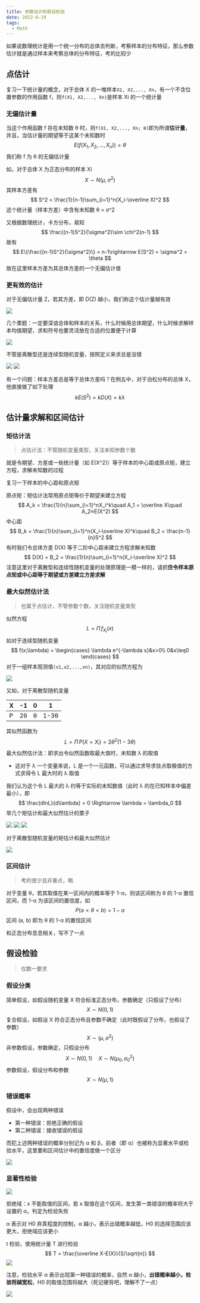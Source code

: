 ```yaml
---
title: 参数估计和假设检验
date: 2022-6-19
tags:
  - Math
---
```


如果说数理统计是用一个统一分布的总体去判断，考察样本的分布特征，那么参数估计就是通过样本来考察总体的分布特征，考的比较少

## 点估计

复习一下统计量的概念，对于总体 X 的一堆样本`X1, X2,..., Xn`，有一个不含位置参数的作用函数 f，则`f(X1, X2,..., Xn)`是样本 Xi 的一个统计量

### 无偏估计量

当这个作用函数 f 存在未知数 θ 时，则`f(X1, X2,..., Xn; θ)`即为所谓**估计量**，并且，当估计量的期望等于这某个未知数时
$$
E(f(X_1,X_2,...,X_n)) = \theta
$$
我们称 f 为 θ 的无偏估计量

如，对于总体 X 为正态分布的样本 Xi
$$
X\sim N(\mu,\sigma^2)
$$
其样本方差有
$$
S^2 = \frac{1}{n-1}\sum_{i=1}^n(X_i-\overline X)^2
$$
这个统计量（样本方差）中含有未知数 θ = σ^2

又根据数理统计，卡方分布，易知
$$
\frac{(n-1)S^2}{\sigma^2}\sim \chi^2(n-1)
$$
故有
$$
E\{\frac{(n-1)S^2}{\sigma^2}\} = n-1\rightarrow E(S^2) = \sigma^2 = \theta
$$
故在这里样本方差为其总体方差的一个无偏估计值

### 更有效的估计

对于无偏估计量 Z，若其方差，即 D(Z) 越小，我们称这个估计量越有效

<img src="./assets/image-20230717235226560.png">

几个栗题：一定要深谙总体和样本的关系，什么时候用总体期望，什么时候求解样本均值期望，求和符号也要灵活放在合适的位置便于计算

<img src="./assets/image-20230717235300765.png">

不管是离散型还是连续型随机变量，按照定义来求总是没错

<img src="./assets/image-20230717235446669.png">

<img src="./assets/image-20230717235519942.png">

有一个问题：样本方差总是等于总体方差吗？在例五中，对于泊松分布的总体 X，他直接做了如下处理
$$
kE(S^2) = kD(X) = k\lambda
$$

## 估计量求解和区间估计

### 矩估计法

> 点估计法：不管随机变量类型，关注未知参数个数
>

就是令期望、方差或一些统计量（如 E(X^2)）等于样本的中心距或原点矩，建立方程，求解未知数的过程

复习一下样本的中心距和原点矩

原点矩：矩估计法常用原点矩等价于期望来建立方程
$$
A_k = \frac{1}{n}\sum_{i=1}^nX_i^k\quad A_1 = \overline X\quad A_2≈E(X^2)
$$
中心距
$$
B_k = \frac{1}{n}\sum_{i=1}^n(X_i-\overline X)^k\quad B_2 = \frac{n-1}{n}S^2
$$
有时我们令总体方差 D(X) 等于二阶中心距来建立方程求解未知数
$$
D(X) = B_2 = \frac{1}{n}\sum_{i=1}^n(X_i-\overline X)^2
$$
注意这里对于离散型和连续性随机变量的处理原理是一模一样的，请抓**住令样本原点矩或中心距等于期望或方差建立方差求解**

### 最大似然估计法

> 也属于点估计，不管参数个数，关注随机变量类型
>

似然方程
$$
L = \Pi\,f_{X_i}(x)
$$
如对于连续型随机变量
$$
f(x;\lambda) = \begin{cases}
\lambda e^{-\lambda x}&x>0\\
0&x\leq0
\end{cases}
$$
对于一组样本观测值`(x1,x2,...,xn)`，其对应的似然方程为

<img src="./assets/image-20230719230500618.png">

又如，对于离散型随机变量

| X    | -1   | 0    | 1    |
| ---- | ---- | ---- | ---- |
| P    | 2θ   | θ    | 1-3θ |

其似然函数为
$$
L = \Pi\,P(X=X_i) = 2\theta^2(1-3\theta)
$$
最大似然估计法：即求出令似然函数取最大值时，未知数 λ 的取值

- 这对于 λ 一个变量来说，L 是一个一元函数，可以通过求导求驻点取极值的方式求得令 L 最大时的 λ 取值

我们认为这个令 L 最大的 λ 约等于实际的未知数值（此时 λ 的在已知样本中偏差最小），即
$$
\frac{dlnL}{d\lambda} = 0 \Rightarrow \lambda = \lambda_0
$$
举几个矩估计和最大似然估计的栗子

<img src="./assets/image-20230719230948954.png">

<img src="./assets/image-20230719231006607.png">

<img src="./assets/image-20230719230843103.png">

对于离散型随机变量的矩估计和最大似然估计

<img src="./assets/image-20230719231113308.png">

### 区间估计

> 考的很少且非重点，略

对于变量 θ，若其取值在某一区间内的概率等于 1-α，则该区间称为 θ 的 1-α 置信区间，而 1-α 为该区间的置信度，如
$$
P(a<\theta<b) = 1-\alpha
$$
区间 (a, b) 即为 θ 的 1-α 的置信区间

和正态分布息息相关，写不了一点

## 假设检验

> 仅数一要求

### 假设分类

简单假设，如假设随机变量 X 符合标准正态分布，参数确定（只假设了分布）
$$
X \sim N(0,1)
$$
复合假设，如假设 X 符合正态分布且参数不确定（此时既假设了分布，也假设了参数）
$$
X \sim(\mu,\sigma^2)
$$
非参数假设，参数确定，只假设分布
$$
X\sim N(0,1)\quad X\sim N(\mu_0,\sigma^2_0)
$$
参数假设，假设分布和参数
$$
X\sim N(\mu,1)
$$

### 错误概率

假设中，会出现两种错误

- 第一种错误：拒绝正确的假设
- 第二种错误：接收错误的假设

而犯上述两种错误的概率分别记为 α 和 β，前者（即 α）也被称为显著水平或检验水平，这里要和区间估计中的置信度做一个区分

<img src="./assets/image-20230719231804804.png">

### 显著性检验

<img src="./assets/image-20230719231837352.png">

拒绝域：x 不能取值的区间，若 x 取值在这个区间，发生第一类错误的概率将大于设置的 α，判定为检验失败

α 表示对 H0 弃真程度的控制，α 越小，表示出错概率越低，H0 的选择范围应该更大，拒绝域应该更小

t 检验，使用统计量 T 进行检验
$$
T = \frac{\overline X-E(X)}{S/\sqrt{n}}
$$
<img src="./assets/image-20230719232056662.png">

注意，检验水平 α 表示出现第一种错误的概率，自然 α 越小，**出错概率越小，检验将越宽松**，H0 的取值范围将越大（死记硬背吧，理解不了一点）

<img src="./assets/image-20230719232127822.png">
